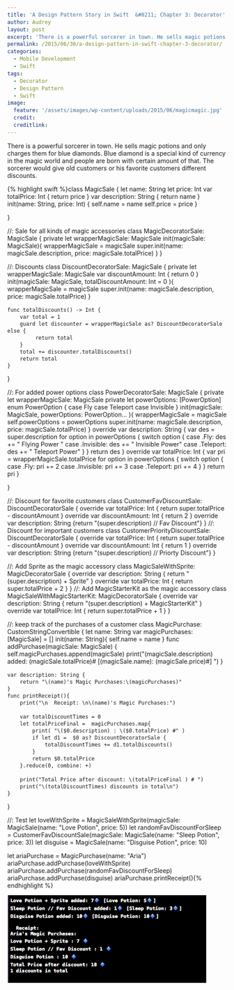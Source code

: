 ```yaml
---
title: 'A Design Pattern Story in Swift  &#8211; Chapter 3: Decorator'
author: Audrey
layout: post
excerpt: 'There is a powerful sorcerer in town. He sells magic potions and only charges them for blue diamonds. Blue diamond is a special kind of currency in the magic world and people are born with certain amount of that. The sorcerer would give old customers or his favorite customers different discounts.'
permalink: /2015/06/30/a-design-pattern-in-swift-chapter-3-decorator/
categories:
  - Mobile Development
  - Swift
tags:
  - Decorator
  - Design Pattern
  - Swift
image:
  feature: '/assets/images/wp-content/uploads/2015/06/magicmagic.jpg'
  credit: 
  creditlink: 
---
```

There is a powerful sorcerer in town. He sells magic potions and only charges them for blue diamonds. Blue diamond is a special kind of currency in the magic world and people are born with certain amount of that. The sorcerer would give old customers or his favorite customers different discounts.

{% highlight swift %}class MagicSale {
    let name: String
    let price: Int
    var totalPrice: Int { return price }
    var description: String { return name }
    init(name: String, price: Int) {
        self.name = name
        self.price = price
    }
    
}

//: Sale for all kinds of magic accessories
class MagicDecoratorSale: MagicSale {
    private let wrapperMagicSale: MagicSale
    init(magicSale: MagicSale){
        wrapperMagicSale = magicSale
        super.init(name: magicSale.description, price: magicSale.totalPrice)
    }
}

//: Discounts
class DiscountDecoratorSale: MagicSale {
    private let wrapperMagicSale: MagicSale
    var discountAmount: Int { return 0 }
    init(magicSale: MagicSale, totalDiscountAmount: Int = 0 ){
        wrapperMagicSale = magicSale
        super.init(name: magicSale.description, price: magicSale.totalPrice)
    }
    
    func totalDiscounts() -> Int {
        var total = 1
        guard let discounter = wrapperMagicSale as? DiscountDecoratorSale else {
             return total
        }
        total += discounter.totalDiscounts()
        return total
    }
}

//: For added power options
class PowerDecoratorSale: MagicSale {
    private let wrapperMagicSale: MagicSale
    private let powerOptions: [PowerOption]
    enum PowerOption {
        case Fly
        case Teleport
        case Invisible
    }
    init(magicSale: MagicSale, powerOptions: PowerOption... ){
        wrapperMagicSale = magicSale
        self.powerOptions = powerOptions
        super.init(name: magicSale.description, price: magicSale.totalPrice)
    }
    override var description: String {
        var des = super.description
        for option in powerOptions {
            switch option {
            case .Fly: des += " Flying Power  "
            case .Invisible: des += " Invisible Power"
            case .Teleport: des += " Teleport Power"
            }
        }
        return des
    }
    override var totalPrice: Int {
        var pri = wrapperMagicSale.totalPrice
        for option in powerOptions {
            switch option {
            case .Fly: pri += 2
            case .Invisible: pri += 3
            case .Teleport: pri += 4
            }
        }
        return pri
    }
    
}

//: Discount for favorite customers
class CustomerFavDiscountSale: DiscountDecoratorSale {
    override var totalPrice: Int { return super.totalPrice - discountAmount }
    override var discountAmount: Int { return 2 }
    override var description: String {return "\(super.description) // Fav Discount"}
}
//: Discount for important customers
class CustomerPriorityDiscountSale: DiscountDecoratorSale {
    override var totalPrice: Int { return super.totalPrice - discountAmount }
    override var discountAmount: Int { return 1 }
    override var description: String {return "\(super.description) // Priorty Discount"}
}


//: Add Sprite as the magic accessory
class MagicSaleWithSprite: MagicDecoratorSale {
    override var description: String { return "\(super.description) + Sprite" }
    override var totalPrice: Int { return super.totalPrice + 2 }
}
//: Add MagicStarterKit as the magic accessory
class MagicSaleWithMagicStarterKit: MagicDecoratorSale {
    override var description: String { return "\(super.description) + MagicStarterKit" }
    override var totalPrice: Int { return super.totalPrice + 1 }
}


//: keep track of the purchases of a customer
class MagicPurchase: CustomStringConvertible {
    let name: String
    var magicPurchases: [MagicSale] = []
    init(name: String){
        self.name = name
    }
    func addPurchase(magicSale: MagicSale) {
        self.magicPurchases.append(magicSale)
        print("\(magicSale.description) added: \(magicSale.totalPrice)# [\(magicSale.name): \(magicSale.price)#] ")
    }
    
    var description: String {
        return "\(name)'s Magic Purchases:\(magicPurchases)"
    }
    func printReceipt(){
        print("\n  Receipt: \n\(name)'s Magic Purchases:")
   
        var totalDiscountTimes = 0
        let totalPriceFinal =  magicPurchases.map{
            print( "\($0.description) : \($0.totalPrice) #" )
            if let d1 =  $0 as? DiscountDecoratorSale {
                totalDiscountTimes += d1.totalDiscounts()
            }
            return $0.totalPrice
        }.reduce(0, combine: +)

        print("Total Price after discount: \(totalPriceFinal ) # ")
        print("\(totalDiscountTimes) discounts in total\n")
    }
}

//: Test
let loveWithSprite = MagicSaleWithSprite(magicSale: MagicSale(name: "Love Potion", price: 5))
let randomFavDiscountForSleep =  CustomerFavDiscountSale(magicSale: MagicSale(name: "Sleep Potion", price: 3))
let disguise = MagicSale(name: "Disguise Potion", price: 10)

let ariaPurchase = MagicPurchase(name: "Aria")
ariaPurchase.addPurchase(loveWithSprite)
ariaPurchase.addPurchase(randomFavDiscountForSleep)
ariaPurchase.addPurchase(disguise)
ariaPurchase.printReceipt(){% endhighlight %}

[<img class="aligncenter size-full wp-image-970" src="/assets/images/wp-content/uploads/2015/06/Decorator.png" alt="Decorator" width="457" height="201" />][1]

 [1]: /assets/images/wp-content/uploads/2015/06/Decorator.png